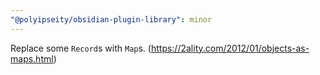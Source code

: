```yaml
---
"@polyipseity/obsidian-plugin-library": minor
---
```


Replace some `Record`s with `Map`s. (https://2ality.com/2012/01/objects-as-maps.html)
